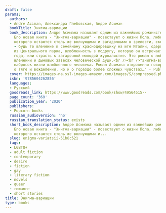 ```yaml
---
draft: false
params:
  authors:
  - André Aciman, Александра Глебовская, Андре Асиман
  bookTitle: Энигма-вариации
  book_description: Андре Асимана называют одним из важнейших романистов современности.
    Его новая книга - "Энигма-вариации" - повествует о жизни Пола, любовные интересы
    которого остаются столь же волнующими и загадочными в зрелости, сколь и в юности,
    - будь то влечение к семейному краснодеревщику на юге Италии, одержимость теннисистом
    из Центрального парка, влюбленность в подругу, которую он встречает каждые четыре
    года, или страсть к загадочной молодой журналистке. Это роман о любви, обжигающем
    влечении и дымовых завесах человеческой души.<br /><br />"Энигма-вариации" - захватывающий
    набросок жизни влюбленного человека. Роман Асимана откровенно говорит не только
    о тяге и вожделении, но и о гораздо более сложных чувствах…" - Publishers Weekly
  cover: https://images-na.ssl-images-amazon.com/images/S/compressed.photo.goodreads.com/books/1576849390i/49564515.jpg
  isbn: '9785604262856'
  languages:
  - Русский
  goodreads_link: https://www.goodreads.com/book/show/49564515--
  page_count: '360'
  publication_year: '2020'
  publishers:
  - Popcorn books
  russian_audioversion: 'no'
  russian_translation_status: exists
  short_book_description: Андре Асимана называют одним из важнейших романистов современности.
    Его новая книга - "Энигма-вариации" - повествует о жизни Пола, любовные интересы
    которого остаются столь же волнующими и...
  slug: enigma-variatsii-51b8c521
  tags:
  - LGBTQ+
  - adult fiction
  - contemporary
  - desire
  - fiction
  - gay
  - literary fiction
  - novels
  - queer
  - romance
  - short stories
title: Энигма-вариации
type: books
---
```

